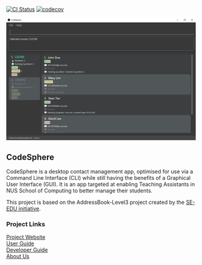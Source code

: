 [![CI Status](https://github.com/AY2324S1-CS2103T-W15-4/tp/workflows/Java%20CI/badge.svg)](https://github.com/AY2324S1-CS2103T-W15-4/tp/actions)
[![codecov](https://codecov.io/gh/AY2324S1-CS2103T-W15-4/tp/graph/badge.svg?token=6MDQ56W5QU)](https://codecov.io/gh/AY2324S1-CS2103T-W15-4/tp)

![Ui](docs/images/course_display.png)

##  CodeSphere
CodeSphere is a desktop contact management app, optimised for use via a Command Line Interface (CLI)
while still having the benefits of a Graphical User Interface (GUI).
It is an app targeted at enabling Teaching Assistants in NUS School of Computing to better manage their students.

This project is based on the AddressBook-Level3 project created by the [SE-EDU initiative](https://se-education.org).

### Project Links
[Project Website](https://ay2324s1-cs2103t-w15-4.github.io/tp/)  
[User Guide](https://ay2324s1-cs2103t-w15-4.github.io/tp/UserGuide.html)  
[Developer Guide](https://ay2324s1-cs2103t-w15-4.github.io/tp/DeveloperGuide.html)  
[About Us](https://ay2324s1-cs2103t-w15-4.github.io/tp/AboutUs.html)



